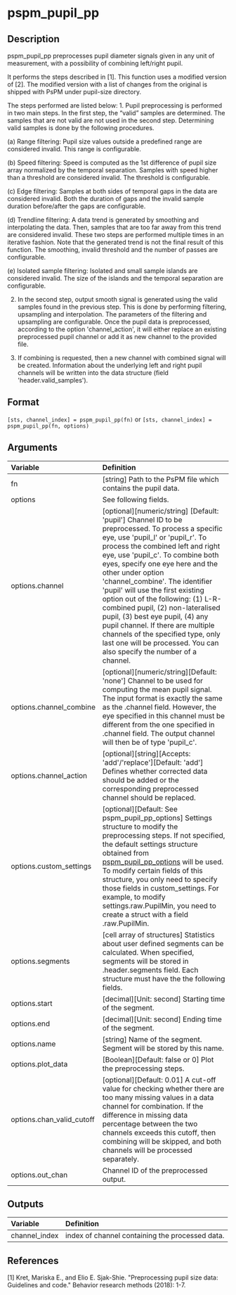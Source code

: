 # pspm_pupil_pp
## Description
pspm_pupil_pp preprocesses pupil diameter signals given in any unit of measurement, with a possibility of combining left/right pupil. 

It performs the steps described in [1]. This function uses a modified version of [2]. The modified version with a list of changes from the original is shipped with PsPM under pupil-size directory.

The steps performed are listed below: 1. Pupil preprocessing is performed in two main steps. In the first step, the “valid” samples are determined. The samples that are not valid are not used in the second step. Determining valid samples is done by the following procedures.

(a) Range filtering: Pupil size values outside a predefined range are considered invalid. This range is configurable.

(b) Speed filtering: Speed is computed as the 1st difference of pupil size array normalized by the temporal separation. Samples with speed higher than a threshold are considered invalid. The threshold is configurable.

(c) Edge filtering: Samples at both sides of temporal gaps in the data are considered invalid. Both the duration of gaps and the invalid sample duration before/after the gaps are configurable.

(d) Trendline filtering: A data trend is generated by smoothing and interpolating the data. Then, samples that are too far away from this trend are considered invalid. These two steps are performed multiple times in an iterative fashion. Note that the generated trend is not the final result of this function. The smoothing, invalid threshold and the number of passes are configurable.

(e) Isolated sample filtering: Isolated and small sample islands are considered invalid. The size of the islands and the temporal separation are configurable.

2. In the second step, output smooth signal is generated using the valid samples found in the previous step. This is done by performing filtering, upsampling and interpolation. The parameters of the filtering and upsampling are configurable. Once the pupil data is preprocessed, according to the option 'channel_action', it will either replace an existing preprocessed pupil channel or add it as new channel to the provided file.

3. If combining is requested, then a new channel with combined signal will be created. Information about the underlying left and right pupil channels will be written into the data structure (field 'header.valid_samples'). 

## Format
`[sts, channel_index] = pspm_pupil_pp(fn)` or
`[sts, channel_index] = pspm_pupil_pp(fn, options)`

## Arguments
| Variable | Definition |
|:--|:--|
| fn | [string] Path to the PsPM file which contains the pupil data. |
| options | See following fields. |
| options.channel | [optional][numeric/string] [Default: 'pupil'] Channel ID to be preprocessed. To process a specific eye, use 'pupil_l' or 'pupil_r'. To process the combined left and right eye, use 'pupil_c'. To combine both eyes, specify one eye here and the other under option 'channel_combine'. The identifier 'pupil' will use the first existing option out of the following: (1) L-R-combined pupil, (2) non-lateralised pupil, (3) best eye pupil, (4) any pupil channel. If there are multiple channels of the specified type, only last one will be processed. You can also specify the number of a channel. |
| options.channel_combine | [optional][numeric/string][Default: 'none'] Channel to be used for computing the mean pupil signal. The input format is exactly the same as the .channel field. However, the eye specified in this channel must be different from the one specified in .channel field. The output channel will then be of type 'pupil_c'. |
| options.channel_action | [optional][string][Accepts: 'add'/'replace'][Default: 'add'] Defines whether corrected data should be added or the corresponding preprocessed channel should be replaced. |
| options.custom_settings | [optional][Default: See pspm_pupil_pp_options] Settings structure to modify the preprocessing steps. If not specified, the default settings structure obtained from <a href="matlab:help pspm_pupil_pp_options">pspm_pupil_pp_options</a> will be used. To modify certain fields of this structure, you only need to specify those fields in custom_settings. For example, to modify settings.raw.PupilMin, you need to create a struct with a field .raw.PupilMin. |
| options.segments | [cell array of structures] Statistics about user defined segments can be calculated. When specified, segments will be stored in .header.segments field. Each structure must have the the following fields. |
| options.start | [decimal][Unit: second] Starting time of the segment. |
| options.end | [decimal][Unit: second] Ending time of the segment. |
| options.name | [string] Name of the segment. Segment will be stored by this name. |
| options.plot_data | [Boolean][Default: false or 0] Plot the preprocessing steps. |
| options.chan_valid_cutoff | [optional][Default: 0.01] A cut-off value for checking whether there are too many missing values in a data channel for combination. If the difference in missing data percentage between the two channels exceeds this cutoff, then combining will be skipped, and both channels will be processed separately. |
| options.out_chan | Channel ID of the preprocessed output. |
## Outputs
| Variable | Definition |
|:--|:--|
| channel_index | index of channel containing the processed data. |

## References
[1] Kret, Mariska E., and Elio E. Sjak-Shie. "Preprocessing pupil size data: Guidelines and code." Behavior research methods (2018): 1-7.


